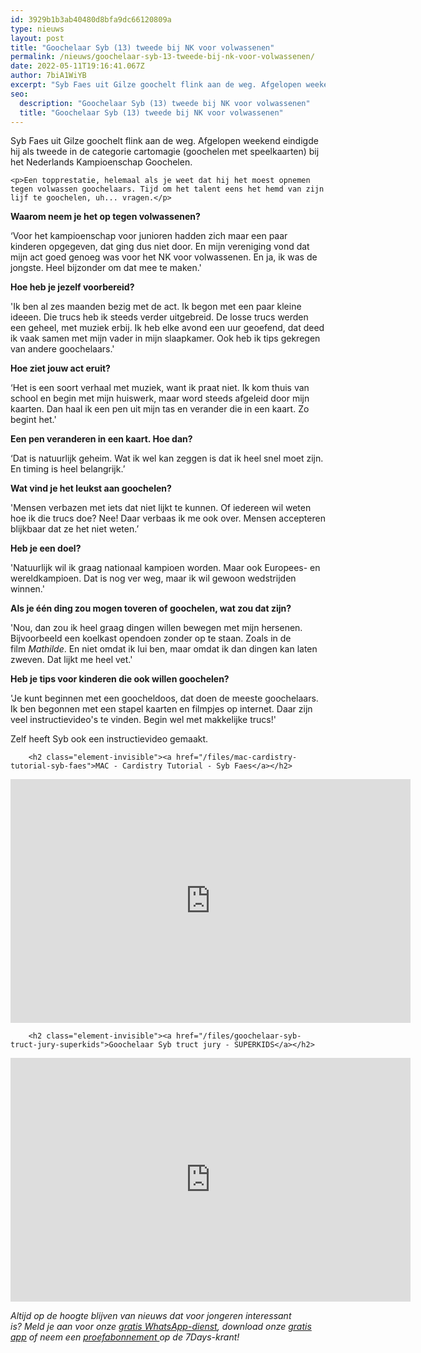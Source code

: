 ```yaml
---
id: 3929b1b3ab40480d8bfa9dc66120809a
type: nieuws
layout: post
title: "Goochelaar Syb (13) tweede bij NK voor volwassenen"
permalink: /nieuws/goochelaar-syb-13-tweede-bij-nk-voor-volwassenen/
date: 2022-05-11T19:16:41.067Z
author: 7biA1WiYB
excerpt: "Syb Faes uit Gilze goochelt flink aan de weg. Afgelopen weekend eindigde hij als tweede in de categorie cartomagie (goochelen met speelkaarten) bij het Nederlands Kampioenschap Goochelen.   "
seo:
  description: "Goochelaar Syb (13) tweede bij NK voor volwassenen"
  title: "Goochelaar Syb (13) tweede bij NK voor volwassenen"
---
```

Syb Faes uit Gilze goochelt flink aan de weg. Afgelopen weekend eindigde hij als tweede in de categorie cartomagie (goochelen met speelkaarten) bij het Nederlands Kampioenschap Goochelen.   

    <p>Een topprestatie, helemaal als je weet dat hij het moest opnemen tegen volwassen goochelaars. Tijd om het talent eens het hemd van zijn lijf te goochelen, uh... vragen.</p>
<p><strong>Waarom neem je het op tegen volwassenen?</strong></p>
<p>‘Voor het kampioenschap voor junioren hadden zich maar een paar kinderen opgegeven, dat ging dus niet door. En mijn vereniging vond dat mijn act goed genoeg was voor het NK voor volwassenen. En ja, ik was de jongste. Heel bijzonder om dat mee te maken.'</p>
<p><strong>Hoe heb je jezelf voorbereid?</strong></p>
<p>'Ik ben al zes maanden bezig met de act. Ik begon met een paar kleine ideeen. Die trucs heb ik steeds verder uitgebreid. De losse trucs werden een geheel, met muziek erbij. Ik heb elke avond een uur geoefend, dat deed ik vaak samen met mijn vader in mijn slaapkamer. Ook heb ik tips gekregen van andere goochelaars.' </p>
<p><strong>Hoe ziet jouw act eruit?</strong></p>
<p>‘Het is een soort verhaal met muziek, want ik praat niet. Ik kom thuis van school en begin met mijn huiswerk, maar word steeds afgeleid door mijn kaarten. Dan haal ik een pen uit mijn tas en verander die in een kaart. Zo begint het.'</p>
<p><strong>Een pen veranderen in een kaart. Hoe dan?</strong></p>
<p>‘Dat is natuurlijk geheim. Wat ik wel kan zeggen is dat ik heel snel moet zijn. En timing is heel belangrijk.’</p>
<p><strong>Wat vind je het leukst aan goochelen?</strong></p>
<p>'Mensen verbazen met iets dat niet lijkt te kunnen. Of iedereen wil weten hoe ik die trucs doe? Nee! Daar verbaas ik me ook over. Mensen accepteren blijkbaar dat ze het niet weten.’</p>
<p><strong>Heb je een doel?</strong></p>
<p>'Natuurlijk wil ik graag nationaal kampioen worden. Maar ook Europees- en wereldkampioen. Dat is nog ver weg, maar ik wil gewoon wedstrijden winnen.'</p>
<p><strong>Als je één ding zou mogen toveren of goochelen, wat zou dat zijn?</strong></p>
<p>'Nou, dan zou ik heel graag dingen willen bewegen met mijn hersenen. Bijvoorbeeld een koelkast opendoen zonder op te staan. Zoals in de film <em>Mathilde</em>. En niet omdat ik lui ben, maar omdat ik dan dingen kan laten zweven. Dat lijkt me heel vet.'</p>
<p><strong>Heb je tips voor kinderen die ook willen goochelen?</strong></p>
<p>'Je kunt beginnen met een goocheldoos, dat doen de meeste goochelaars. Ik ben begonnen met een stapel kaarten en filmpjes op internet. Daar zijn veel instructievideo's te vinden. Begin wel met makkelijke trucs!'</p>
<p>Zelf heeft Syb ook een instructievideo gemaakt.</p>
<p><div class="media media-element-container media-default"><div id="file-417579" class="file file-video file-video-youtube">

        <h2 class="element-invisible"><a href="/files/mac-cardistry-tutorial-syb-faes">MAC - Cardistry Tutorial - Syb Faes</a></h2>
    
  
  <div class="content">
    <div class="media-youtube-video file media-element file-default media-youtube-1">
  <iframe class="media-youtube-player" width="640" height="390" title="MAC - Cardistry Tutorial - Syb Faes" src="https://www.youtube.com/embed/b9sKChifw4g?wmode=opaque&controls=" name="MAC - Cardistry Tutorial - Syb Faes" frameborder="0" allowfullscreen="">Video van MAC - Cardistry Tutorial - Syb Faes</iframe>
</div>
  </div>

  
</div>
</div>
<p><div class="media media-element-container media-default"><div id="file-417580" class="file file-video file-video-youtube">

        <h2 class="element-invisible"><a href="/files/goochelaar-syb-truct-jury-superkids">Goochelaar Syb truct jury - SUPERKIDS</a></h2>
    
  
  <div class="content">
    <div class="media-youtube-video file media-element file-default media-youtube-2">
  <iframe class="media-youtube-player" width="640" height="390" title="Goochelaar Syb truct jury - SUPERKIDS" src="https://www.youtube.com/embed/dmBL6WyGfJQ?wmode=opaque&controls=" name="Goochelaar Syb truct jury - SUPERKIDS" frameborder="0" allowfullscreen="">Video van Goochelaar Syb truct jury - SUPERKIDS</iframe>
</div>
  </div>

  
</div>
</div>
<p><em>Altijd op de hoogte blijven van nieuws dat voor jongeren interessant is? Meld je aan voor onze <a href="https://original.sevendays.nl/whatsapp">gratis WhatsApp-dienst</a>, download onze <a href="https://original.sevendays.nl/app">gratis app</a> of neem een <a href="https://abonneren.sevendays.nl/abonneren/abonnementen/ae/artikel">proefabonnement </a>op de 7Days-krant!</em></p>  
